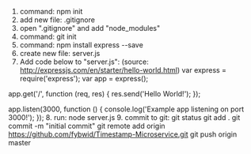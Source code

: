 1. command: npm init
2. add new file: .gitignore
3. open ".gitignore" and add "node_modules"
4. command: git init
5. command: npm install express --save
6. create new file: server.js
7. Add code below to "server.js": (source: http://expressjs.com/en/starter/hello-world.html)
var express = require('express');
var app = express();

app.get('/', function (req, res) {
  res.send('Hello World!');
});

app.listen(3000, function () {
  console.log('Example app listening on port 3000!');
});
8. run: node server.js
9. commit to git:
    git status
    git add .
    git commit -m "initial commit"
    git remote add origin https://github.com/fybwid/Timestamp-Microservice.git
    git push origin master

